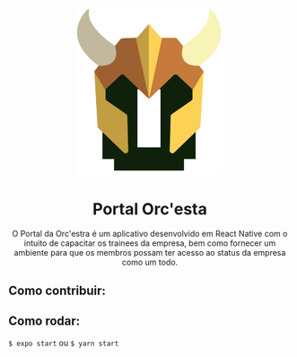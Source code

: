 <p align="center">
  <img src="https://raw.githubusercontent.com/OrcestraGamificacao/portalOrcApp/master/assets/Orc_estra_capacete_colorido.png" width="260" height="">
</p>

<h1 align="center"> Portal Orc'esta </h1>

<p align="center">O Portal da Orc'estra é um aplicativo desenvolvido em React Native com o intuito de capacitar os trainees da empresa, 
bem como fornecer um ambiente para que os membros possam ter acesso ao status da empresa como um todo.</p>

## Como contribuir:

## Como rodar:

```$ expo start```
ou
```$ yarn start```
